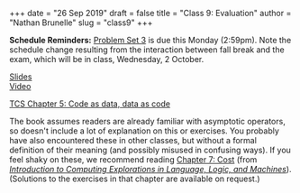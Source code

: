 +++
date = "26 Sep 2019"
draft = false
title = "Class 9: Evaluation"
author = "Nathan Brunelle"
slug = "class9"
+++

**Schedule Reminders:** [Problem Set 3](/ps3) is due this Monday (2:59pm). Note the schedule change resulting from the interaction between fall break and the exam, which will be in class, Wednesday, 2 October.

[Slides](https://www.dropbox.com/s/zgpa8wbh37cs6ls/class9_writen.pptx?dl=0)  
[Video](https://uva.hosted.panopto.com/Panopto/Pages/Viewer.aspx?id=f0fd7025-b671-4fe0-8949-aad3014186cb)

[TCS Chapter 5: Code as data, data as code](/docs/tcs-chapter5.pdf)

The book assumes readers are already familiar with asymptotic
operators, so doesn't include a lot of explanation on this or
exercises. You probably have also encountered these in other classes,
but without a formal definition of their meaning (and possibly misused
in confusing ways). If you feel shaky on these, we recommend reading
[Chapter 7: Cost](https://computingbook.org/Cost.pdf) (from
[_Introduction to Computing Explorations in Language, Logic, and
Machines_](https://computingbook.org/)). (Solutions to the exercises
in that chapter are available on request.)


